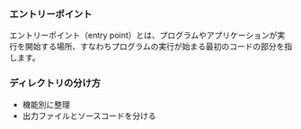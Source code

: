 ### エントリーポイント

エントリーポイント（entry point）とは、プログラムやアプリケーションが実行を開始する場所、すなわちプログラムの実行が始まる最初のコードの部分を指します。

### ディレクトリの分け方

- 機能別に整理
- 出力ファイルとソースコードを分ける
